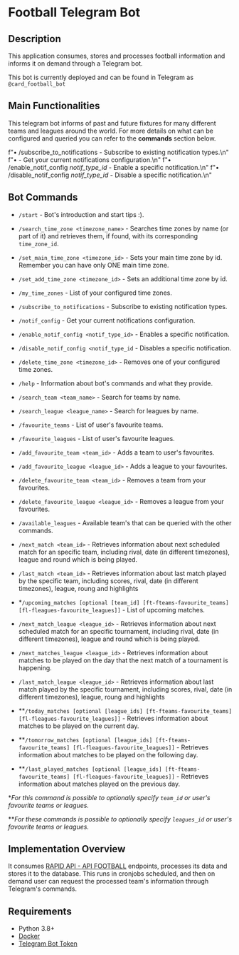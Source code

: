 

# Football Telegram Bot


## Description

This application consumes, stores and processes football information and informs it on demand through a Telegram bot.

This bot is currently deployed and can be found in Telegram as `@card_football_bot`


## Main Functionalities

This telegram bot informs of past and future fixtures for many different teams and leagues around the world.
For more details on what can be configured and queried you can refer to the **commands** section below.

f"• /subscribe_to_notifications - Subscribe to existing notification types.\n"
        f"• - Get your current notifications configuration.\n"
        f"• /enable_notif_config <em>notif_type_id</em> - Enable a specific notification.\n"
        f"• /disable_notif_config <em>notif_type_id</em> - Disable a specific notification.\n"


## Bot Commands

- `/start` - Bot's introduction and start tips :).

- `/search_time_zone <timezone_name>` -  Searches time zones by name (or part of it) and retrieves them, if found, with its corresponding `time_zone_id`.

- `/set_main_time_zone <timezone_id>` - Sets your main time zone by id. Remember you can have only ONE main time zone.

- `/set_add_time_zone <timezone_id>` - Sets an additional time zone by id.

- `/my_time_zones` - List of your configured time zones.

- `/subscribe_to_notifications` - Subscribe to existing notification types.

- `/notif_config` - Get your current notifications configuration.

- `/enable_notif_config <notif_type_id>` - Enables a specific notification.

- `/disable_notif_config <notif_type_id` - Disables a specific notification.

- `/delete_time_zone <timezone_id>` - Removes one of your configured time zones.

- `/help` - Information about bot's commands and what they provide.

- `/search_team <team_name>` - Search for teams by name.

- `/search_league <league_name>` - Search for leagues by name.

- `/favourite_teams` - List of user's favourite teams.

- `/favourite_leagues` - List of user's favourite leagues.
 
- `/add_favourite_team <team_id>` - Adds a team to user's favourites.

- `/add_favourite_league <league_id>` - Adds a league to your favourites.

- `/delete_favourite_team <team_id>` - Removes a team from your favourites.

- `/delete_favourite_league <league_id>` - Removes a league from your favourites.

- `/available_leagues` - Available team's that can be queried with the other commands.

- `/next_match <team_id>` - Retrieves information about next scheduled match for an specific team, including rival, date (in different timezones), league and round which is being played.

- `/last_match <team_id>` - Retrieves information about last match played by the specific team, including  scores, rival, date (in different timezones), league, roung and highlights

- *`/upcoming_matches [optional [team_id] [ft-fteams-favourite_teams] [fl-fleagues-favourite_leagues]]` - List of upcoming matches.

- `/next_match_league <league_id>` - Retrieves information about next scheduled match for an specific tournament, including rival, date (in different timezones), league and round which is being played.

- `/next_matches_league <league_id>` - Retrieves information about matches to be played on the day that the next match of a tournament is happening.

- `/last_match_league <league_id>` - Retrieves information about last match played by the specific tournament, including  scores, rival, date (in different timezones), league, roung and highlights

- **`/today_matches [optional [league_ids] [ft-fteams-favourite_teams] [fl-fleagues-favourite_leagues]]` - Retrieves information about matches to be played on the current day.

- **`/tomorrow_matches [optional [league_ids] [ft-fteams-favourite_teams] [fl-fleagues-favourite_leagues]]` - Retrieves information about matches to be played on the following day.

- **`/last_played_matches [optional [league_ids] [ft-fteams-favourite_teams] [fl-fleagues-favourite_leagues]]` - Retrieves information about matches played on the previous day.

*<em>For this command is possible to optionally specify `team_id` or user's favourite teams or leagues.</em>

**<em>For these commands is possible to optionally specify `leagues_id` or user's favourite teams or leagues.</em>


## Implementation Overview

It consumes [RAPID API - API FOOTBALL](https://rapidapi.com/api-sports/api/api-football) endpoints, processes its data and stores it to the database. This runs in cronjobs scheduled, and then on demand user can request the processed team's information through Telegram's commands.


## Requirements

- Python 3.8+
- [Docker](https://www.docker.com)
- [Telegram Bot Token](https://core.telegram.org/bots)
